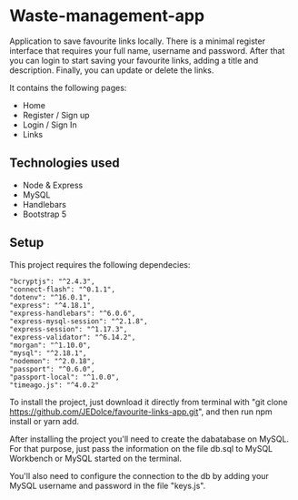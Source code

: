 # Waste-management-app

Application to save favourite links locally. 
There is a minimal register interface that requires your full name, username and password. After that you can login to start saving your favourite links, adding a title and description. Finally, you can update or delete the links. 

It contains the following pages:

  - Home
  - Register / Sign up
  - Login / Sign In
  - Links

## Technologies used

- Node & Express
- MySQL 
- Handlebars
- Bootstrap 5

## Setup

This project requires the following dependecies:
    
    "bcryptjs": "^2.4.3",
    "connect-flash": "^0.1.1",
    "dotenv": "^16.0.1",
    "express": "^4.18.1",
    "express-handlebars": "^6.0.6",
    "express-mysql-session": "^2.1.8",
    "express-session": "^1.17.3",
    "express-validator": "^6.14.2",
    "morgan": "^1.10.0",
    "mysql": "^2.18.1",
    "nodemon": "^2.0.18",
    "passport": "^0.6.0",
    "passport-local": "^1.0.0",
    "timeago.js": "^4.0.2"

To install the project, just download it directly from terminal with "git clone https://github.com/JEDolce/favourite-links-app.git", and then run npm install or yarn add. 

After installing the project you'll need to create the dabatabase on MySQL. For that purpose, just pass the information on the file db.sql to MySQL Workbench or MySQL started on the terminal.

You'll also need to configure the connection to the db by adding your MySQL username and password in the file "keys.js".

